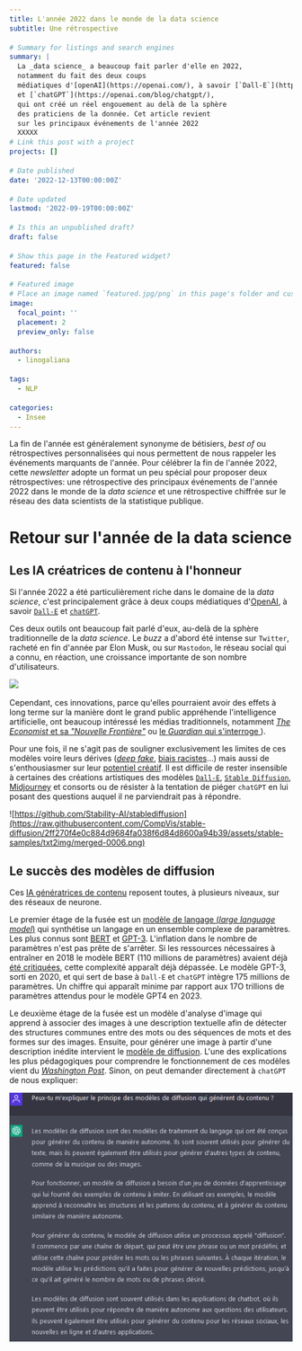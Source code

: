```yaml
---
title: L'année 2022 dans le monde de la data science
subtitle: Une rétrospective

# Summary for listings and search engines
summary: |
  La _data science_ a beaucoup fait parler d'elle en 2022,
  notamment du fait des deux coups
  médiatiques d'[openAI](https://openai.com/), à savoir [`Dall-E`](https://openai.com/dall-e-2/)
  et [`chatGPT`](https://openai.com/blog/chatgpt/),
  qui ont créé un réel engouement au delà de la sphère
  des praticiens de la donnée. Cet article revient 
  sur les principaux événements de l'année 2022
  XXXXX
# Link this post with a project
projects: []

# Date published
date: '2022-12-13T00:00:00Z'

# Date updated
lastmod: '2022-09-19T00:00:00Z'

# Is this an unpublished draft?
draft: false

# Show this page in the Featured widget?
featured: false

# Featured image
# Place an image named `featured.jpg/png` in this page's folder and customize its options here.
image:
  focal_point: ''
  placement: 2
  preview_only: false

authors:
  - linogaliana

tags:
  - NLP

categories:
  - Insee
---
```


La fin de l'année est généralement synonyme de
bétisiers, _best of_ ou
rétrospectives personnalisées qui nous permettent
de nous rappeler les événements marquants de l'année.
Pour célébrer la fin de l'année 2022, cette _newsletter_
adopte un format un peu spécial pour
proposer deux rétrospectives: une rétrospective
des principaux événements de l'année 2022 dans le monde de
la _data science_ et une rétrospective chiffrée sur le
réseau des data scientists de la statistique publique.

# Retour sur l'année de la data science 

## Les IA créatrices de contenu à l'honneur

Si l'année 2022 a été particulièrement riche dans le domaine
de la _data science_, c'est principalement grâce à deux coups
médiatiques d'[OpenAI](https://openai.com/),
à savoir [`Dall-E`](https://openai.com/dall-e-2/)
et [`chatGPT`](https://openai.com/blog/chatgpt/). 

Ces deux outils ont
beaucoup fait parlé d'eux, au-delà
de la sphère traditionnelle de la _data science_.
Le _buzz_ a d'abord été intense sur `Twitter`, racheté en fin d'année par Elon Musk,
ou sur `Mastodon`, 
le réseau social qui a connu, en réaction, une croissance importante de son nombre d'utilisateurs.

![](https://i.chzbgr.com/full/9717138688/hC5E738A3/chatgpt-will-see-all-criticisms-its-training-data-on-next-update-some-are-not-surviving-uprising)

Cependant, ces innovations, parce qu'elles pourraient
avoir des effets à long terme sur la manière dont le grand public
appréhende l'intelligence artificielle, 
ont beaucoup intéressé les médias traditionnels, notamment [_The Economist_ et sa _"Nouvelle Frontière"_](https://www.economist.com/news/2022/06/11/how-a-computer-designed-this-weeks-cover) ou [le _Guardian_ qui s'interroge ](https://www.theguardian.com/commentisfree/2022/dec/10/i-wrote-this-column-myself-but-how-long-before-a-chatbot-could-do-it-for-me)).

Pour une fois, il ne s'agit pas de souligner 
exclusivement les limites de ces modèles voire leurs
dérives ([_deep fake_](https://fr.wikipedia.org/wiki/Deepfake),
[biais racistes](https://www.washingtonpost.com/technology/2022/07/16/racist-robots-ai/)...) mais aussi
de s'enthousiasmer sur
leur [potentiel créatif](https://www.platformer.news/p/how-dall-e-could-power-a-creative).
Il est difficile de rester insensible à certaines des créations
artistiques des modèles [`Dall-E`](https://dalle2.gallery/#search-random), [`Stable Diffusion`](https://stablediffusion.fr/gallery), [Midjourney](https://www.midjourney.com/showcase/recent/) et consorts ou de résister à la tentation de piéger
`chatGPT` en lui posant des questions auquel il ne parviendrait
pas à répondre.

![https://github.com/Stability-AI/stablediffusion](https://raw.githubusercontent.com/CompVis/stable-diffusion/2ff270f4e0c884d9684fa038f6d84d8600a94b39/assets/stable-samples/txt2img/merged-0006.png)

## Le succès des modèles de diffusion

Ces [IA génératrices de contenu](https://pub.towardsai.net/generative-ai-and-future-c3b1695876f2) reposent toutes, à plusieurs niveaux, sur
des réseaux de neurone.

Le premier étage de la fusée est
un [modèle de langage (_large language model_)](https://en.wikipedia.org/wiki/Language_model)
qui synthétise un langage en un ensemble complexe de paramètres. 
Les plus connus sont [BERT](https://en.wikipedia.org/wiki/BERT_(language_model))
et [GPT-3](https://fr.wikipedia.org/wiki/GPT-3). 
L'inflation dans le nombre de paramètres n'est pas prête de s'arrêter.
Si les ressources nécessaires à entraîner en 2018 le modèle BERT (110 millions de paramètres)
avaient déjà [été critiquées](https://arxiv.org/abs/1906.02243), cette complexité
apparaît déjà dépassée. Le modèle GPT-3, sorti en 2020, et qui sert de base à
`Dall-E` et `chatGPT` intègre 175 millions de paramètres. Un chiffre qui apparaît minime
par rapport aux 17O trillions de paramètres attendus pour le modèle GPT4 en 2023.

Le deuxième étage de la fusée est un modèle d'analyse d'image qui apprend à associer
des images à une description textuelle afin de détecter des structures communes entre
des mots ou des séquences de mots et des formes sur des images. 
Ensuite, pour générer une image à partir d'une description inédite intervient
le [modèle de diffusion](https://en.wikipedia.org/wiki/Diffusion_model).
L'une des explications les plus pédagogiques
pour comprendre le fonctionnement de ces modèles 
vient du [_Washington Post_](https://www.washingtonpost.com/technology/interactive/2022/ai-image-generator/). Sinon, on peut demander directement à `chatGPT` de nous expliquer:

![](diffusion.png)


<!-----
- quarto
- rstudio -> posit
- observable + duckdb
- IA: rapport conseil d'Etat: https://www.conseil-etat.fr/content/download/175739/file/Etude%20%C3%A0%20la%20demande%20du%20PM%20-%20IA%20et%20action%20publique.pdf + UNECE Adasmm

- pytorch dans linux foundation
- tensorflow abandonné par google
- plate-forme dataviz de l'ONS sur les résultats du census qui est hyper bien faite
- onyxia
- Ryanair v lastminute.com, j’ai grossièrement résumé le cas page 85 dans le support
- Twitter Elon
- Data scientist 10 ans après
------->
